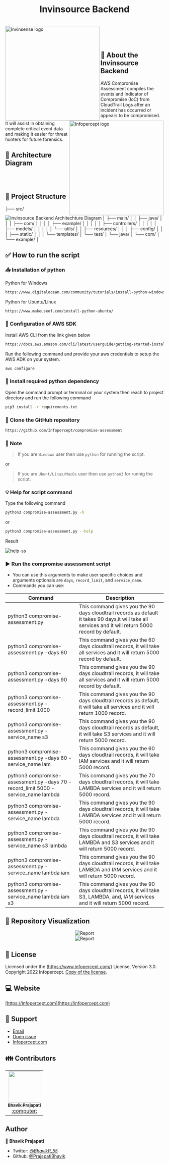 <div>
  <h1 align="center">Invinsource Backend</h1>
  <br>
  <img align="left" alt="Invinsense logo" src="https://github.com/BhavikDevInfopercept/Compromise-Assesment-Python-Script/blob/master/templates/Invinsense_logo_tagline.svg" width="300px">
  <img align="right" alt="Infopercept logo" src="https://github.com/BhavikDevInfopercept/Compromise-Assesment-Python-Script/blob/master/templates/Infopercept_logo%202.svg" width="300px">
  <br>
</div>
<br>
<br>


## :orange_book: About the Invinsource Backend
AWS Compromise Assessment compiles the events and Indicator of Compromise (IoC) from CloudTrail Logs after an incident has occurred or appears to be compromised. It will assist in obtaining complete critical event data and making it easier for threat hunters for future forensics.



## :book: Architecture Diagram 
<div>
    </br>
    <img align="left" alt="Invinsource Backend Architechture Diagram" src="C:\Users\bhavikp\OneDrive\Desktop\AWS-Cognito.drawio.png"/>
    </br>
</div>


## :high_brightness: Project Structure
├── src/ <br>
│   ├── main/
│   │   ├── java/
│   │   │   ├── com/
│   │   │   │   ├── example/
│   │   │   │   │   ├── controllers/
│   │   │   │   │   ├── models/
│   │   │   │   │   └── utils/
│   │   ├── resources/
│   │   │   ├── config/
│   │   │   ├── static/
│   │   │   └── templates/
│   └── test/
│       └── java/
│           └── com/
│               └── example/
│


## :white_check_mark: How to run the script

### :inbox_tray: Installation of python
Python for Windows
    
```bash
https://www.digitalocean.com/community/tutorials/install-python-windows-10
```
Python for Ubuntu/Linux
    
```bash
https://www.makeuseof.com/install-python-ubuntu/
```

### :nut_and_bolt: Configuration of AWS SDK
Install AWS CLI from the link given below
    
```bash 
https://docs.aws.amazon.com/cli/latest/userguide/getting-started-install.html
```

Run the following command and provide your aws credentials to setup the AWS ADK on your system.

```bash
aws configure
```

### :syringe: Install required python dependency
Open the command prompt or terminal on your system then reach to project directory and run the following command

```bash
pip3 install -r requirements.txt
```
   
### :open_file_folder: Clone the GitHub repository
```bash
https://github.com/Infopercept/compromise-assessment
```

### :newspaper: Note
> If you are `Windows` user then use `python` for running the script.

or

> If you are `Ubunt/Linux/MacOs` user then use `python3` for runnig the script.

### :bulb: Help for script command
Type the following command

```bash
python3 compromise-assessment.py -h
```
or
```bash
python3 compromise-assessment.py --help
```
Result

<img alt="help-ss" src="https://github.com/BhavikDevInfopercept/Compromise-Assesment-Python-Script/blob/master/templates/compromise-assessment-help-ss.png">

### :arrow_forward: Run the compromise assessment script
- You can use this arguments to make user specific choices and arguments optionals are `days`, `record_limit`, and `service_name`.
- Commands you can use:

| Command                                                                           | Description                                                                                                                                            |
| --------------------------------------------------------------------------------- | ------------------------------------------------------------------------------------------------------------------------------------------------------ |
| python3 compromise-assessment.py                                                  | This command gives you the 90 days cloudtrail records as default it takes 90 days,it will take all services and it will return 5000 record by default. |
| python3 compromise-assessment.py -days 60                                         | This command gives you the 60 days cloudtrail records, it will take all services and it will return 5000 record by default.                            |
| python3 compromise-assessment.py -days 90                                         | This command gives you the 90 days cloudtrail records, it will take all services and it will return 5000 record by default.                            |
| python3 compromise-assessment.py -record_limit 1000                               | This command gives you the 90 days cloudtrail records as default, it will take all services and it will return 1000 record.                            |
| python3 compromise-assessment.py -service_name s3                                 | This command gives you the 90 days cloudtrail records as default, it will take S3 services and it will return 5000 record.                             |
| python3 compromise-assessment.py -days 60 -service_name iam                       | This command gives you the 60 days cloudtrail records, it will take IAM services and it will return 5000 record.                                       |
| python3 compromise-assessment.py -days 70 -record_limit 5000 -service_name lambda | This command gives you the 70 days cloudtrail records, it will take LAMBDA services and it will return 5000 record.                                    |
| python3 compromise-assessment.py -service_name lambda                             | This command gives you the 90 days cloudtrail records, it will take LAMBDA services and it will return 5000 record.                                    |
| python3 compromise-assessment.py -service_name s3 lambda                          | This command gives you the 90 days cloudtrail records, it will take LAMBDA and S3 services and it will return 5000 record.                             |
| python3 compromise-assessment.py -service_name lambda iam                         | This command gives you the 90 days cloudtrail records, it will take LAMBDA and IAM services and it will return 5000 record.                            |
| python3 compromise-assessment.py -service_name lambda iam s3                      | This command gives you the 90 days cloudtrail records, it will take S3, LAMBDA, and, IAM services and it will return 5000 record.                      |


## :cinema: Repository Visualization
<div align="center">
    <img alt="Report" src="https://github.com/BhavikDevInfopercept/Compromise-Assesment-Python-Script/blob/master/templates/report-ss.png" /><br>
    <img alt="Report" src="https://github.com/BhavikDevInfopercept/Compromise-Assesment-Python-Script/blob/master/templates/report-ss-2.png" />
</div>


## :key: License
Licensed under the (https://www.infopercept.com/) License, Version 3.0.
Copyright 2022 Infopercept. [Copy of the license](LICENSE).


## :computer: Website
[https://infopercept.com](https://infopercept.com)


## :raised_hands: Support
* [Email](mailto:sos@infopercept.com)
* [Open issue](https://github.com/Infopercept/compromise-assessment/issues)
* [Infopercept.com](https://infopercept.com/contact)


## :family: Contributors 

<!-- ALL-CONTRIBUTORS-LIST:START - Do not remove or modify this section -->
<!-- prettier-ignore-start -->
<!-- markdownlint-disable -->
<table>  
  <tr>
    <td align="center"><a href="https://github.com/PrajapatiBhavik"><img src="https://avatars.githubusercontent.com/u/67953602?v=4?s=100" width="100px;" alt=""/><br /><sub><b>Bhavik Prajapati</b></sub></a><br /><a href="https://github.com/PrajapatiBhavik" title="Code">:computer:</a></td>
  </tr>
</table>

## Author

👤 **Bhavik Prajapati**

- Twitter: [@_BhavikP_55_](https://twitter.com/_BhavikP_55_)
- Github: [@PrajapatiBhavik](https://github.com/PrajapatiBhavik)
